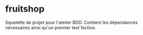 # fruitshop
Squelette de projet pour l'atelier BDD.
Contient les dépendances nécessaires ainsi qu'un premier test factice.